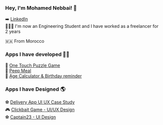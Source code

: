 ### Hey, I'm Mohamed Nebbai! 👋

➡️   [LinkedIn](www.linkedin.com/in/nebbai) <br> 
🧑🏼‍💻  I'm now an Engineering Student and I have worked as a freelancer for 2 years<br> 

🇲🇦  From Morocco <br> 

### Apps I have developed 👨‍💻

🚀  [ One Touch Puzzle Game ](https://play.google.com/store/apps/details?id=com.med.nebbai.connect.lines) <br>
🚀  [ Peep Meal](https://play.google.com/store/apps/details?id=com.app.peep_meal&hl=en&gl=ma) <br>
🚀  [ Age Calculator & Birthday reminder](https://play.google.com/store/apps/details?id=com.medben.agecalculator) <br>

### Apps I have Designed 🌎

⚽  [ Delivery App UI UX Case Study](https://www.behance.net/gallery/147623677/UI-UX-case-study-Delivery-App) <br>
🎮  [ Clickbait Game - UI/UX Design](https://www.behance.net/gallery/141399695/Clickbait-Game-UI-UX-Design) <br>
⚽  [ Captain23 - UI Design](https://www.behance.net/gallery/108779183/Captain23-App-Design) <br>

